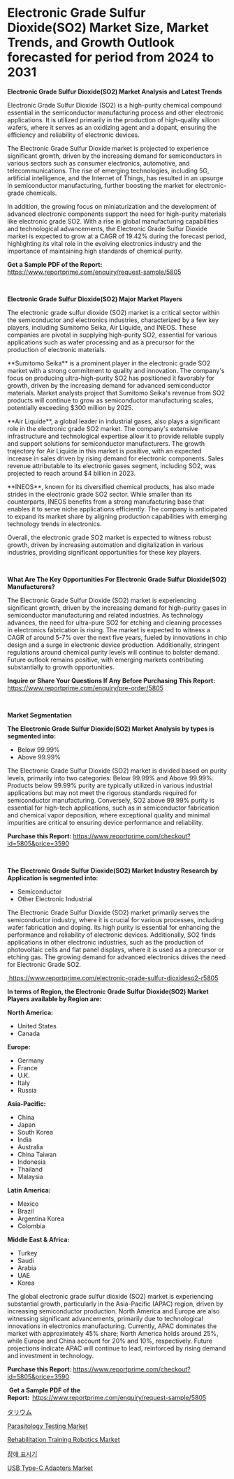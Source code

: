 <p><h1>Electronic Grade Sulfur Dioxide(SO2) Market Size, Market Trends, and Growth Outlook forecasted for period from 2024 to 2031</h1></p><p><strong>Electronic Grade Sulfur Dioxide(SO2) Market Analysis and Latest Trends</strong></p>
<p><p>Electronic Grade Sulfur Dioxide (SO2) is a high-purity chemical compound essential in the semiconductor manufacturing process and other electronic applications. It is utilized primarily in the production of high-quality silicon wafers, where it serves as an oxidizing agent and a dopant, ensuring the efficiency and reliability of electronic devices.</p><p>The Electronic Grade Sulfur Dioxide market is projected to experience significant growth, driven by the increasing demand for semiconductors in various sectors such as consumer electronics, automotive, and telecommunications. The rise of emerging technologies, including 5G, artificial intelligence, and the Internet of Things, has resulted in an upsurge in semiconductor manufacturing, further boosting the market for electronic-grade chemicals. </p><p>In addition, the growing focus on miniaturization and the development of advanced electronic components support the need for high-purity materials like electronic grade SO2. With a rise in global manufacturing capabilities and technological advancements, the Electronic Grade Sulfur Dioxide market is expected to grow at a CAGR of 19.42% during the forecast period, highlighting its vital role in the evolving electronics industry and the importance of maintaining high standards of chemical purity.</p></p>
<p><strong>Get a Sample PDF of the Report:&nbsp;</strong> <a href="https://www.reportprime.com/enquiry/request-sample/5805">https://www.reportprime.com/enquiry/request-sample/5805</a></p>
<p>&nbsp;</p>
<p><strong>Electronic Grade Sulfur Dioxide(SO2) Major Market Players</strong></p>
<p><p>The electronic grade sulfur dioxide (SO2) market is a critical sector within the semiconductor and electronics industries, characterized by a few key players, including Sumitomo Seika, Air Liquide, and INEOS. These companies are pivotal in supplying high-purity SO2, essential for various applications such as wafer processing and as a precursor for the production of electronic materials.</p><p>**Sumitomo Seika** is a prominent player in the electronic grade SO2 market with a strong commitment to quality and innovation. The company's focus on producing ultra-high-purity SO2 has positioned it favorably for growth, driven by the increasing demand for advanced semiconductor materials. Market analysts project that Sumitomo Seika's revenue from SO2 products will continue to grow as semiconductor manufacturing scales, potentially exceeding $300 million by 2025.</p><p>**Air Liquide**, a global leader in industrial gases, also plays a significant role in the electronic grade SO2 market. The company's extensive infrastructure and technological expertise allow it to provide reliable supply and support solutions for semiconductor manufacturers. The growth trajectory for Air Liquide in this market is positive, with an expected increase in sales driven by rising demand for electronic components. Sales revenue attributable to its electronic gases segment, including SO2, was projected to reach around $4 billion in 2023.</p><p>**INEOS**, known for its diversified chemical products, has also made strides in the electronic grade SO2 sector. While smaller than its counterparts, INEOS benefits from a strong manufacturing base that enables it to serve niche applications efficiently. The company is anticipated to expand its market share by aligning production capabilities with emerging technology trends in electronics.</p><p>Overall, the electronic grade SO2 market is expected to witness robust growth, driven by increasing automation and digitalization in various industries, providing significant opportunities for these key players.</p></p>
<p>&nbsp;</p>
<p><strong>What Are The Key Opportunities For Electronic Grade Sulfur Dioxide(SO2) Manufacturers?</strong></p>
<p><p>The Electronic Grade Sulfur Dioxide (SO2) market is experiencing significant growth, driven by the increasing demand for high-purity gases in semiconductor manufacturing and related industries. As technology advances, the need for ultra-pure SO2 for etching and cleaning processes in electronics fabrication is rising. The market is expected to witness a CAGR of around 5-7% over the next five years, fueled by innovations in chip design and a surge in electronic device production. Additionally, stringent regulations around chemical purity levels will continue to bolster demand. Future outlook remains positive, with emerging markets contributing substantially to growth opportunities.</p></p>
<p><strong>Inquire or Share Your Questions If Any Before Purchasing This Report:</strong> <a href="https://www.reportprime.com/enquiry/pre-order/5805">https://www.reportprime.com/enquiry/pre-order/5805</a></p>
<p>&nbsp;</p>
<p><strong>Market Segmentation</strong></p>
<p><strong>The Electronic Grade Sulfur Dioxide(SO2) Market Analysis by types is segmented into:</strong></p>
<p><ul><li>Below 99.99%</li><li>Above 99.99%</li></ul></p>
<p><p>The Electronic Grade Sulfur Dioxide (SO2) market is divided based on purity levels, primarily into two categories: Below 99.99% and Above 99.99%. Products below 99.99% purity are typically utilized in various industrial applications but may not meet the rigorous standards required for semiconductor manufacturing. Conversely, SO2 above 99.99% purity is essential for high-tech applications, such as in semiconductor fabrication and chemical vapor deposition, where exceptional quality and minimal impurities are critical to ensuring device performance and reliability.</p></p>
<p><strong>Purchase this Report:&nbsp;</strong><a href="https://www.reportprime.com/checkout?id=5805&price=3590">https://www.reportprime.com/checkout?id=5805&price=3590</a></p>
<p>&nbsp;</p>
<p><strong>The Electronic Grade Sulfur Dioxide(SO2) Market Industry Research by Application is segmented into:</strong></p>
<p><ul><li>Semiconductor</li><li>Other Electronic Industrial</li></ul></p>
<p><p>The Electronic Grade Sulfur Dioxide (SO2) market primarily serves the semiconductor industry, where it is crucial for various processes, including wafer fabrication and doping. Its high purity is essential for enhancing the performance and reliability of electronic devices. Additionally, SO2 finds applications in other electronic industries, such as the production of photovoltaic cells and flat panel displays, where it is used as a precursor or etching gas. The growing demand for advanced electronics drives the need for Electronic Grade SO2.</p></p>
<p><a href="https://www.reportprime.com/electronic-grade-sulfur-dioxideso2-r5805">&nbsp;https://www.reportprime.com/electronic-grade-sulfur-dioxideso2-r5805</a></p>
<p><strong>In terms of Region, the Electronic Grade Sulfur Dioxide(SO2) Market Players available by Region are:</strong></p>
<p>
    <p> <strong> North America: </strong>
        <ul>
            <li>United States</li>
            <li>Canada</li>
        </ul>
        </p> 
    <p> <strong> Europe: </strong>
        <ul>
            <li>Germany</li>
            <li>France</li>
            <li>U.K.</li>
            <li>Italy</li>
            <li>Russia</li>
        </ul>
        </p> 
    <p> <strong> Asia-Pacific: </strong>
        <ul>
            <li>China</li>
            <li>Japan</li>
            <li>South Korea</li>
            <li>India</li>
            <li>Australia</li>
            <li>China Taiwan</li>
            <li>Indonesia</li>
            <li>Thailand</li>
            <li>Malaysia</li>
        </ul>
        </p> 
    <p> <strong> Latin America: </strong>
        <ul>
            <li>Mexico</li>
            <li>Brazil</li>
            <li>Argentina Korea</li>
            <li>Colombia</li>
        </ul>
        </p> 
    <p> <strong> Middle East & Africa: </strong>
        <ul>
            <li>Turkey</li>
            <li>Saudi</li>
            <li>Arabia</li>
            <li>UAE</li>
            <li>Korea</li>
        </ul>
    </p>
    </p>
<p><p>The global electronic grade sulfur dioxide (SO2) market is experiencing substantial growth, particularly in the Asia-Pacific (APAC) region, driven by increasing semiconductor production. North America and Europe are also witnessing significant advancements, primarily due to technological innovations in electronics manufacturing. Currently, APAC dominates the market with approximately 45% share; North America holds around 25%, while Europe and China account for 20% and 10%, respectively. Future projections indicate APAC will continue to lead, reinforced by rising demand and investment in technology.</p></p>
<p><strong>Purchase this Report: </strong><a href="https://www.reportprime.com/checkout?id=5805&price=3590">https://www.reportprime.com/checkout?id=5805&price=3590</a></p>
<p>&nbsp;<strong>Get a Sample PDF of the Report:&nbsp;&nbsp;</strong><a href="https://www.reportprime.com/enquiry/request-sample/5805">https://www.reportprime.com/enquiry/request-sample/5805</a></p>
<p><strong></strong></p>
<p><p><a href="https://medium.com/@mayeuwjvassey/%E5%9C%B0%E5%9F%9F%E5%B8%82%E5%A0%B4%E3%81%AF%E3%82%BF%E3%83%AA%E3%82%A6%E3%83%A0%E5%B8%82%E5%A0%B4%E3%81%AE%E9%9D%A9%E6%96%B0%E3%81%AB%E3%81%A9%E3%81%AE%E3%82%88%E3%81%86%E3%81%AB%E9%81%A9%E5%BF%9C%E3%81%97%E3%81%A6%E3%81%84%E3%82%8B%E3%81%8B-2024%E5%B9%B4%E3%81%8B%E3%82%892031%E5%B9%B4%E3%81%BE%E3%81%A7%E3%81%AE%E4%B8%BB%E8%A6%81%E5%B8%82%E5%A0%B4%E3%81%AE%E3%83%88%E3%83%AC%E3%83%B3%E3%83%89%E3%81%A8%E4%BA%88%E6%B8%AC-ee1582a4f3ce">タリウム</a></p><p><a href="https://www.linkedin.com/pulse/global-parasitology-testing-industry-research-report-competitive-2lbtc?trackingId=l3NNb1CHSRK2R%2F8Dzaxlbg%3D%3D">Parasitology Testing Market</a></p><p><a href="https://medium.com/@keith.brown8975/rehabilitation-training-robotics-market-share-market-analysis-growth-trends-forecasts-for-7db6e72303d6">Rehabilitation Training Robotics Market</a></p><p><a href="https://github.com/sougarounis/Market-Research-Report-List-6/blob/main/71761704044.md">장애 표시기</a></p><p><a href="https://issuu.com/reportprime-2/docs/usb-type-c-adapters-market-size-203_54564f77d57947">USB Type-C Adapters Market</a></p></p>